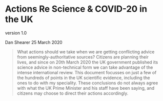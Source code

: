 # Actions Re Science & COVID-20 in the UK 

version 1.0

Dan Shearer
25 March 2020

> What actions should we take when we are getting conflicting advice from
> seemingly-authoritative sources? Citizens are planning their lives, and since
> on 20th March 2020 the UK government published its science advice in
> non-technical form we can take advantage of the intense international review.
> This document focusses on just a few of the hundreds of points in the UK
> scientific evidence, including the ones to do with my speciality. These
> conclusions do not always agree with what the UK Prime Minister and his staff
> have been saying, and citizens may choose to direct their actions
> accordingly.

